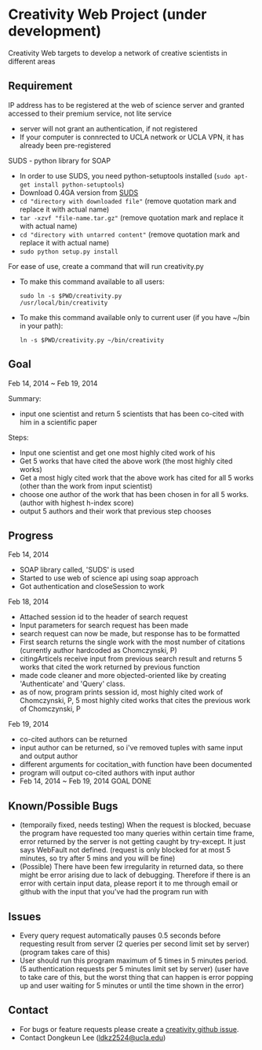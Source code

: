 Creativity Web Project (under development)
==========

Creativity Web targets to develop a network of creative scientists in different areas

Requirement
----------
IP address has to be registered at the web of science server and granted accessed to their premium service, not lite service
* server will not grant an authentication, if not registered
* If your computer is connrected to UCLA network or UCLA VPN, it has already been pre-registered

SUDS - python library for SOAP
* In order to use SUDS, you need python-setuptools installed (<code>sudo apt-get install python-setuptools</code>)
* Download 0.4GA version from [SUDS](http://fedorahosted.org/suds/)
* <code>cd "directory with downloaded file"</code> (remove quotation mark and replace it with actual name)
* <code>tar -xzvf "file-name.tar.gz"</code> (remove quotation mark and replace it with actual name)
* <code>cd "directory with untarred content"</code> (remove quotation mark and replace it with actual name)
* <code>sudo python setup.py install</code>

For ease of use, create a command that will run creativity.py
* To make this command available to all users:

    <code>sudo ln -s $PWD/creativity.py /usr/local/bin/creativity</code>
* To make this command available only to current user (if you have ~/bin in your path):

    <code>ln -s $PWD/creativity.py ~/bin/creativity</code>

Goal
----------
Feb 14, 2014 ~ Feb 19, 2014

Summary: 
* input one scientist and return 5 scientists that has been co-cited with him in a scientific paper

Steps:
* Input one scientist and get one most highly cited work of his
* Get 5 works that have cited the above work (the most highly cited works)
* Get a most higly cited work that the above work has cited for all 5 works (other than the work from input scientist)
* choose one author of the work that has been chosen in for all 5 works.(author with highest h-index score)
* output 5 authors and their work that previous step chooses


Progress
----------
Feb 14, 2014
* SOAP library called, 'SUDS' is used
* Started to use web of science api using soap approach
* Got authentication and closeSession to work

Feb 18, 2014
* Attached session id to the header of search request
* Input parameters for search request has been made
* search request can now be made, but response has to be formatted
* First search returns the single work with the most number of citations (currently author hardcoded as Chomczynski, P)
* citingArticels receive input from previous search result and returns 5 works that cited the work returned by previous function
* made code cleaner and more objected-oriented like by creating 'Authenticate' and 'Query' class.
* as of now, program prints session id, most highly cited work of Chomczynski, P, 5 most highly cited works that cites the previous work of Chomczynski, P

Feb 19, 2014
* co-cited authors can be returned
* input author can be returned, so i've removed tuples with same input and output author
* different arguments for cocitation_with function have been documented
* program will output co-cited authors with input author
* Feb 14, 2014 ~ Feb 19, 2014 GOAL DONE

Known/Possible Bugs
----------
* (temporaily fixed, needs testing) When the request is blocked, becuase the program have requested too many queries within certain time frame, error returned by the server is not getting caught by try-except. It just says WebFault not defined. (request is only blocked for at most 5 minutes, so try after 5 mins and you will be fine)
* (Possible) There have been few irregularity in returned data, so there might be error arising due to lack of debugging. Therefore if there is an error with certain input data, please report it to me through email or github with the input that you've had the program run with

Issues
----------
* Every query request automatically pauses 0.5 seconds before requesting result from server (2 queries per second limit set by server) (program takes care of this)
* User should run this program maximum of 5 times in 5 minutes period. (5 authentication requests per 5 minutes limit set by server) (user have to take care of this, but the worst thing that can happen is error popping up and user waiting for 5 minutes or until the time shown in the error)


Contact
----------
* For bugs or feature requests please create a [creativity github issue](https://github.com/ldkz2524/creativity/issues).
* Contact Dongkeun Lee (ldkz2524@ucla.edu)


